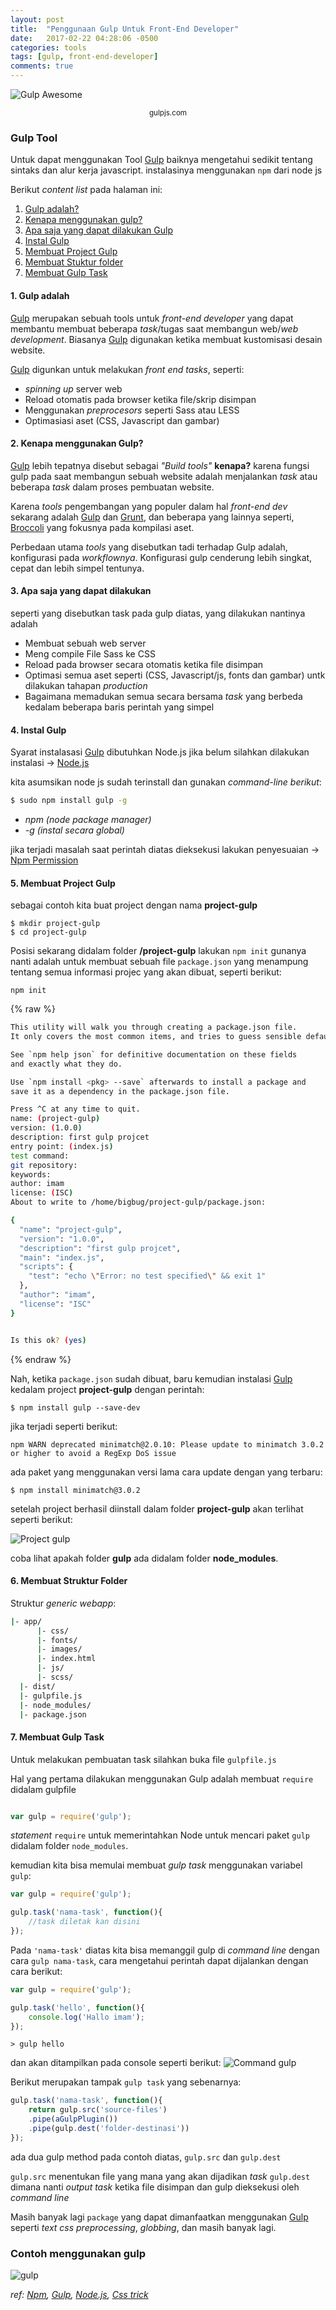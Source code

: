 ```yaml
---
layout: post
title:  "Penggunaan Gulp Untuk Front-End Developer"
date:   2017-02-22 04:28:06 -0500
categories: tools
tags: [gulp, front-end-developer]
comments: true
---
```


![Gulp Awesome](/assets/img/gulp/gulpjs-cover.png)<center><small class="caption">gulpjs.com</small></center>

### Gulp Tool

<div class="info">Untuk dapat menggunakan Tool <a href="http://gulpjs.com/" target="_blank">Gulp</a> baiknya mengetahui sedikit tentang sintaks dan alur kerja javascript. instalasinya menggunakan <code>npm</code> dari node js</div>

Berikut *content list* pada halaman ini:

1. [Gulp adalah?](#head1)
2. [Kenapa menggunakan gulp?](#head2)
3. [Apa saja yang dapat dilakukan Gulp](#head3)
4. [Instal Gulp](#head4)
5. [Membuat Project Gulp](#head5)
6. [Membuat Stuktur folder](#head6)
7. [Membuat Gulp Task](#head7)

#### 1. <a name="head1"></a> Gulp adalah

[Gulp] merupakan sebuah tools untuk *front-end developer* yang dapat membantu membuat beberapa *task*/tugas saat membangun web/*web development*. Biasanya [Gulp] digunakan ketika membuat kustomisasi desain website.


[Gulp] digunkan untuk melakukan *front end tasks*, seperti:

- *spinning up* server web
- Reload otomatis pada browser ketika file/skrip disimpan
- Menggunakan *preprocesors* seperti Sass atau LESS
- Optimasiasi aset (CSS, Javascript dan gambar)



#### 2. <a name="head2"></a> Kenapa menggunakan Gulp?

[Gulp] lebih tepatnya disebut sebagai *"Build tools"* **kenapa?** karena fungsi gulp pada saat membangun sebuah website adalah menjalankan *task* atau beberapa *task* dalam proses pembuatan website.

Karena *tools* pengembangan yang populer dalam hal *front-end dev* sekarang adalah [Gulp] dan [Grunt], dan beberapa yang lainnya seperti, [Broccoli] yang fokusnya pada kompilasi aset.

Perbedaan utama *tools* yang disebutkan tadi terhadap Gulp adalah, konfigurasi pada *workflownya*. Konfigurasi gulp cenderung lebih singkat, cepat dan lebih simpel tentunya.

#### 3. <a name="head3"></a> Apa saja yang dapat dilakukan

seperti yang disebutkan task pada gulp diatas, yang dilakukan nantinya adalah

- Membuat sebuah web server
- Meng compile File Sass ke CSS
- Reload pada browser secara otomatis ketika file disimpan
- Optimasi semua aset seperti (CSS, Javascript/js, fonts dan gambar) untk dilakukan tahapan *production*
- Bagaimana memadukan semua secara bersama *task* yang berbeda kedalam beberapa baris perintah yang simpel

#### 4. <a name="head4"></a> Instal Gulp

<div class="info">Syarat instalasasi <a href="http://gulpjs.com/" target="_blank">Gulp</a> dibutuhkan Node.js jika belum silahkan dilakukan instalasi &rarr; <a href="https://nodejs.org/" target="_blank">Node.js</a></div>

kita asumsikan node js sudah terinstall dan gunakan *command-line berikut*:

``` bash
$ sudo npm install gulp -g
```

- *npm (node package manager)*
- *-g (instal secara global)*

<div class="info">
  jika terjadi masalah saat perintah diatas dieksekusi lakukan penyesuaian &rarr; <a href="https://www.npmjs.com" target="_blank">Npm Permission</a>
</div>

#### 5. <a name="head5"></a> Membuat Project Gulp

sebagai contoh kita buat project dengan nama **project-gulp**

    $ mkdir project-gulp
    $ cd project-gulp

Posisi sekarang didalam folder **/project-gulp**
lakukan `npm init` gunanya nanti adalah untuk membuat sebuah file `package.json` yang menampung tentang semua informasi projec yang akan dibuat, seperti berikut:

    npm init

{% raw %}
~~~bash
This utility will walk you through creating a package.json file.
It only covers the most common items, and tries to guess sensible defaults.

See `npm help json` for definitive documentation on these fields
and exactly what they do.

Use `npm install <pkg> --save` afterwards to install a package and
save it as a dependency in the package.json file.

Press ^C at any time to quit.
name: (project-gulp)
version: (1.0.0)
description: first gulp projcet
entry point: (index.js)
test command:
git repository:
keywords:
author: imam
license: (ISC)
About to write to /home/bigbug/project-gulp/package.json:

{
  "name": "project-gulp",
  "version": "1.0.0",
  "description": "first gulp projcet",
  "main": "index.js",
  "scripts": {
    "test": "echo \"Error: no test specified\" && exit 1"
  },
  "author": "imam",
  "license": "ISC"
}


Is this ok? (yes)
~~~
{% endraw %}

Nah, ketika `package.json` sudah dibuat, baru kemudian instalasi [Gulp] kedalam project **project-gulp** dengan perintah:

    $ npm install gulp --save-dev

jika terjadi seperti berikut:

    npm WARN deprecated minimatch@2.0.10: Please update to minimatch 3.0.2 or higher to avoid a RegExp DoS issue

ada paket yang menggunakan versi lama cara update dengan yang terbaru:

    $ npm install minimatch@3.0.2

setelah project berhasil diinstall dalam folder **project-gulp** akan terlihat seperti berikut:

![Project gulp](/assets/img/gulp/node.png)

coba lihat apakah folder **gulp** ada didalam folder **node_modules**.

#### 6. <a name="head6"></a> Membuat Struktur Folder

Struktur *generic webapp*:

``` bash
|- app/
      |- css/
      |- fonts/
      |- images/
      |- index.html
      |- js/
      |- scss/
  |- dist/
  |- gulpfile.js
  |- node_modules/
  |- package.json
```

#### 7. <a name="head7"></a> Membuat Gulp Task

Untuk melakukan pembuatan task silahkan buka file `gulpfile.js`

Hal yang pertama dilakukan menggunakan Gulp adalah membuat `require` didalam gulpfile

``` javascript

var gulp = require('gulp');

```

*statement* `require` untuk memerintahkan Node untuk mencari paket `gulp` didalam folder `node_modules`.

kemudian kita bisa memulai membuat *gulp task* menggunakan variabel `gulp`:
``` javascript
var gulp = require('gulp');

gulp.task('nama-task', function(){
	//task diletak kan disini
});
```
Pada `'nama-task'` diatas kita bisa memanggil gulp di *command line* dengan cara `gulp nama-task`, cara mengetahui perintah dapat dijalankan dengan cara berikut:

``` javascript
var gulp = require('gulp');

gulp.task('hello', function(){
	console.log('Hallo imam');
});
```
    > gulp hello

dan akan ditampilkan pada console seperti berikut:
![Command gulp](/assets/img/gulp/cmd-gulp.png)

Berikut merupakan tampak `gulp task` yang sebenarnya:

``` javascript
gulp.task('nama-task', function(){
	return gulp.src('source-files')
	.pipe(aGulpPlugin())
	.pipe(gulp.dest('folder-destinasi'))
});
```
ada dua gulp method pada contoh diatas, `gulp.src` dan `gulp.dest`

`gulp.src` menentukan file yang mana yang akan dijadikan *task*
`gulp.dest` dimana nanti *output task* ketika file disimpan dan gulp dieksekusi oleh *command line*

Masih banyak lagi `package` yang dapat dimanfaatkan menggunakan [Gulp] seperti *text css preprocessing*, *globbing*, dan masih banyak lagi.

### Contoh menggunakan gulp

![gulp](/assets/img/gulp/gulp.png)

*ref: [Npm], [Gulp], [Node.js], [Css trick]*


[Css trick]:https://css-tricks.com/
[Npm]:https://www.npmjs.com/
[Npm Permission]:https://www.npmjs.com/
[Gulp]:http://gulpjs.com/
[Grunt]:http://gruntjs.com/
[Broccoli]:https://github.com/broccolijs/broccoli
[Node.js]:https://nodejs.org/

